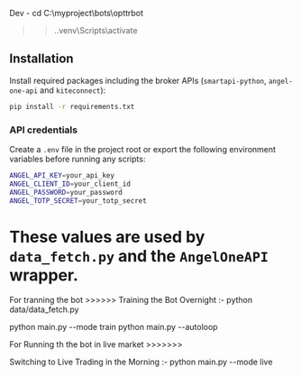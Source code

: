 Dev -
cd C:\myproject\bots\opttrbot
>> .\.venv\Scripts\activate

## Installation

Install required packages including the broker APIs (`smartapi-python`,
`angel-one-api` and `kiteconnect`):

```bash
pip install -r requirements.txt
```

### API credentials

Create a `.env` file in the project root or export the following environment
variables before running any scripts:

```bash
ANGEL_API_KEY=your_api_key
ANGEL_CLIENT_ID=your_client_id
ANGEL_PASSWORD=your_password
ANGEL_TOTP_SECRET=your_totp_secret
```

These values are used by `data_fetch.py` and the `AngelOneAPI` wrapper.
=============
For tranning the bot >>>>>>
Training the Bot Overnight :-
python data/data_fetch.py

python main.py --mode train
python main.py --autoloop


For Running th the bot in live market   >>>>>>>

Switching to Live Trading in the Morning :-
python main.py --mode live

